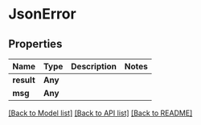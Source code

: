 # JsonError

## Properties
Name | Type | Description | Notes
------------ | ------------- | ------------- | -------------
**result** | **Any** |  | 
**msg** | **Any** |  | 

[[Back to Model list]](../README.md#documentation-for-models) [[Back to API list]](../README.md#documentation-for-api-endpoints) [[Back to README]](../README.md)


